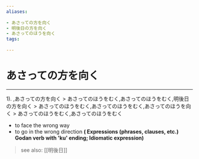 ```yaml
---
aliases:
    
- あさっての方を向く
- 明後日の方を向く
- あさってのほうを向く
tags:
    
---
```


# あさっての方を向く
---
1).
,あさっての方を向く > あさってのほうをむく,あさってのほうをむく,明後日の方を向く > あさってのほうをむく,あさってのほうをむく,あさってのほうを向く > あさってのほうをむく,あさってのほうをむく

- to face the wrong way
- to go in the wrong direction
**( Expressions (phrases, clauses, etc.) Godan verb with 'ku' ending; Idiomatic expression)**
> see also:  [[明後日]]
            